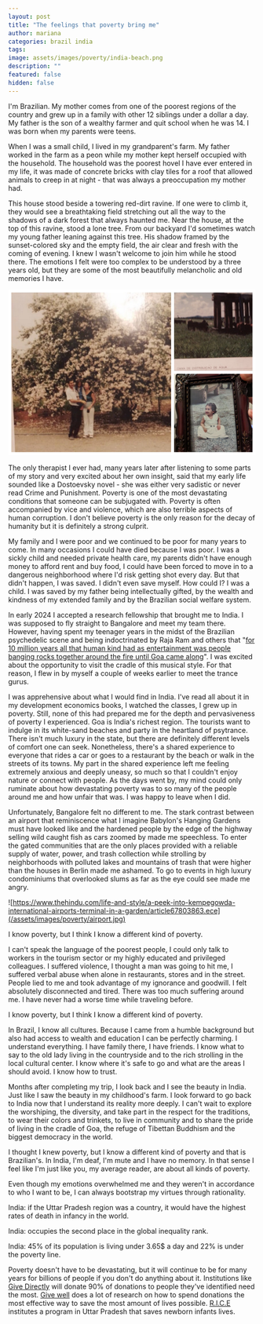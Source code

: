```yaml
---
layout: post
title: "The feelings that poverty bring me"
author: mariana
categories: brazil india
tags: 
image: assets/images/poverty/india-beach.png
description: ""
featured: false
hidden: false
---
```


I'm Brazilian. My mother comes from one of the poorest regions of the country and grew up in a family with other 12 siblings under a dollar a day. My father is the son of a wealthy farmer and quit school when he was 14. I was born when my parents were teens.

When I was a small child, I lived in my grandparent's farm. My father worked in the farm as a peon while my mother kept herself occupied with the household. The household was the poorest hovel I have ever entered in my life, it was made of concrete bricks with clay tiles for a roof that allowed animals to creep in at night - that was always a preoccupation my mother had.

This house stood beside a towering red-dirt ravine. If one were to climb it, they would see a breathtaking field stretching out all the way to the shadows of a dark forest that always haunted me. Near the house, at the top of this ravine, stood a lone tree. From our backyard I'd sometimes watch my young father leaning against this tree. His shadow framed by the sunset-colored sky and the empty field, the air clear and fresh with the coming of evening. I knew I wasn't welcome to join him while he stood there. The emotions I felt were too complex to be understood by a three years old, but they are some of the most beautifully melancholic and old memories I have.

![My Image](/assets/images/poverty/fazenda.JPG)

The only therapist I ever had, many years later after listening to some parts of my story and very excited about her own insight, said that my early life sounded like a Dostoevsky novel - she was either very sadistic or never read Crime and Punishment. Poverty is one of the most devastating conditions that someone can be subjugated with. Poverty is often accompanied by vice and violence, which are also terrible aspects of human corruption. I don't believe poverty is the only reason for the decay of humanity but it is definitely a strong culprit.

My family and I were poor and we continued to be poor for many years to come. In many occasions I could have died because I was poor. I was a sickly child and needed private health care, my parents didn't have enough money to afford rent and buy food, I could have been forced to move in to a dangerous neighborhood where I'd risk getting shot every day. But that didn't happen, I was saved. I didn't even save myself. How could I? I was a child. I was saved by my father being intellectually gifted, by the wealth and kindness of my extended family and by the Brazilian social welfare system. 

In early 2024 I accepted a research fellowship that brought me to India. I was supposed to fly straight to Bangalore and meet my team there. However, having spent my teenager years in the midst of the Brazilian psychedelic scene and being indoctrinated by Raja Ram and others that "[for 10 million years all that human kind had as entertainment was people banging rocks together around the fire until Goa came along](https://www.youtube.com/watch?v=f240wSdtXAE)". I was excited about the opportunity to visit the cradle of this musical style. For that reason, I flew in by myself a couple of weeks earlier to meet the trance gurus.

I was apprehensive about what I would find in India. I've read all about it in my development economics books, I watched the classes, I grew up in poverty. Still, none of this had prepared me for the depth and pervasiveness of poverty I experienced. Goa is India's richest region. The tourists want to indulge in its white-sand beaches and party in the heartland of psytrance. There isn't much luxury in the state, but there are definitely different levels of comfort one can seek. Nonetheless, there's a shared experience to everyone that rides a car or goes to a restaurant by the beach or walk in the streets of its towns. My part in the shared experience left me feeling extremely anxious and deeply uneasy, so much so that I couldn't enjoy nature or connect with people. As the days went by, my mind could only ruminate about how devastating poverty was to so many of the people around me and how unfair that was. I was happy to leave when I did.

Unfortunately, Bangalore felt no different to me. The stark contrast between an airport that reminiscence what I imagine Babylon's Hanging Gardens must have looked like and the hardened people by the edge of the highway selling wild caught fish as cars zoomed by made me speechless. To enter the gated communities that are the only places provided with a reliable supply of water, power, and trash collection while strolling by neighborhoods with polluted lakes and mountains of trash that were higher than the houses in Berlin made me ashamed. To go to events in high luxury condominiums that overlooked slums as far as the eye could see made me angry.

![https://www.thehindu.com/life-and-style/a-peek-into-kempegowda-international-airports-terminal-in-a-garden/article67803863.ece](/assets/images/poverty/airport.jpg)

I know poverty, but I think I know a different kind of poverty.

I can't speak the language of the poorest people, I could only talk to workers in the tourism sector or my highly educated and privileged colleagues. I suffered violence, I thought a man was going to hit me, I suffered verbal abuse when alone in restaurants, stores and in the street. People lied to me and took advantage of my ignorance and goodwill. I felt absolutely disconnected and tired. There was too much suffering around me. I have never had a worse time while traveling before.

I know poverty, but I think I know a different kind of poverty.

In Brazil, I know all cultures. Because I came from a humble background but also had access to wealth and education I can be perfectly charming. I understand everything. I have family there, I have friends. I know what to say to the old lady living in the countryside and to the rich strolling in the local cultural center. I know where it's safe to go and what are the areas I should avoid. I know how to trust.

Months after completing my trip, I look back and I see the beauty in India. Just like I saw the beauty in my childhood's farm. I look forward to go back to India now that I understand its reality more deeply. I can't wait to explore the worshiping, the diversity, and take part in the respect for the traditions, to wear their colors and trinkets, to live in community and to share the pride of living in the cradle of Goa, the refuge of Tibettan Buddhism and the biggest democracy in the world.

I thought I knew poverty, but I know a different kind of poverty and that is Brazilian's. In India, I'm deaf, I'm mute and I have no memory. In that sense I feel like I'm just like you, my average reader, are about all kinds of poverty.

Even though my emotions overwhelmed me and they weren't in accordance to who I want to be, I can always bootstrap my virtues through rationality.

India: if the Uttar Pradesh region was a country, it would have the highest rates of death in infancy in the world.

India: occupies the second place in the global inequality rank.

India: 45% of its population is living under 3.65$ a day and 22% is under the poverty line.

Poverty doesn't have to be devastating, but it will continue to be for many years for billions of people if you don't do anything about it. Institutions like [Give Directly](givedirectly.org) will donate 90% of donations to people they've identified need the most. [Give well](https://www.givewell.org/) does a lot of research on how to spend donations the most effective way to save the most amount of lives possible. [R.I.C.E](https://riceinstitute.org/) institutes a program in Uttar Pradesh that saves newborn infants lives.
